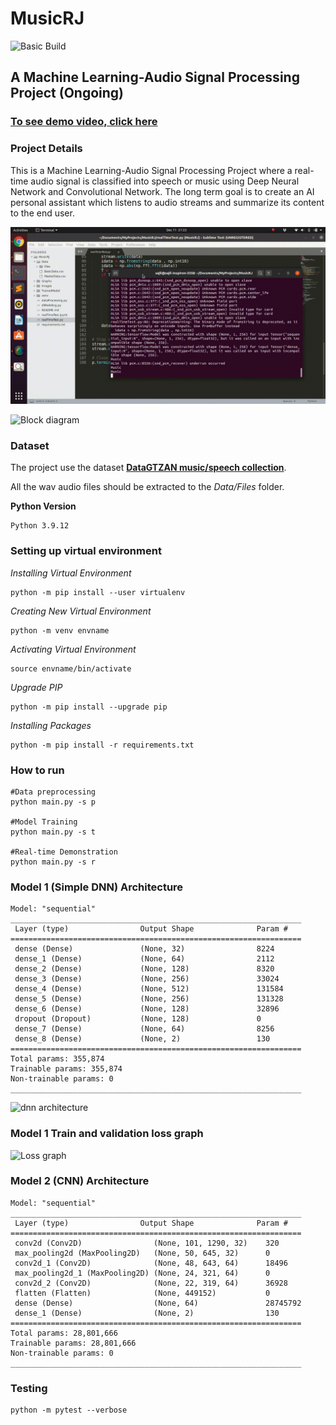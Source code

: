 
# MusicRJ

![Basic Build](https://github.com/cksajil/MusicRJ/actions/workflows/pytest.yml/badge.svg?branch=master)

## A Machine Learning-Audio Signal Processing Project (Ongoing)

### [To see demo video, click here](https://www.youtube.com/watch?v=9X55T_ffNwg&t=224s)

### Project Details

This is a Machine Learning-Audio Signal Processing Project where a real-time audio signal is classified into speech or music using Deep Neural Network and Convolutional Network. The long term goal is to create an AI personal assistant which listens to audio streams and summarize its content to the end user.

![Demo](https://github.com/cksajil/MusicRJ/blob/master/musicRJ.gif)

![Block diagram](https://i.ibb.co/5Y11jkp/Block-DGMSmall.png)

### Dataset

The project use the dataset **[DataGTZAN music/speech collection](http://opihi.cs.uvic.ca/sound/music_speech.tar.gz)**. 

All the wav audio files should be extracted to the *Data/Files* folder.

**Python Version**
```
Python 3.9.12
```

### Setting up virtual environment

*Installing Virtual Environment*
```console
python -m pip install --user virtualenv
```
*Creating New Virtual Environment*
```console
python -m venv envname
```
*Activating Virtual Environment*
```console
source envname/bin/activate
```
*Upgrade PIP*
```console
python -m pip install --upgrade pip
```
*Installing Packages*
```console
python -m pip install -r requirements.txt
```

### How to run

```console
#Data preprocessing
python main.py -s p

#Model Training
python main.py -s t

#Real-time Demonstration
python main.py -s r
```

### Model 1 (Simple DNN) Architecture

```console
Model: "sequential"
_________________________________________________________________
 Layer (type)                Output Shape              Param #   
=================================================================
 dense (Dense)               (None, 32)                8224                                                              
 dense_1 (Dense)             (None, 64)                2112                                                             
 dense_2 (Dense)             (None, 128)               8320                                                                  
 dense_3 (Dense)             (None, 256)               33024                                                                 
 dense_4 (Dense)             (None, 512)               131584                                                                 
 dense_5 (Dense)             (None, 256)               131328                                                                
 dense_6 (Dense)             (None, 128)               32896                                                                 
 dropout (Dropout)           (None, 128)               0                                                                    
 dense_7 (Dense)             (None, 64)                8256                                                             
 dense_8 (Dense)             (None, 2)                 130                                                                    
=================================================================
Total params: 355,874
Trainable params: 355,874
Non-trainable params: 0
_________________________________________________________________
```

![dnn architecture]()


### Model 1 Train and validation loss graph

![Loss graph](https://i.ibb.co/m5kczP3/Train-Valiation-Loss.png)


### Model 2 (CNN) Architecture

```console
Model: "sequential"
_________________________________________________________________
 Layer (type)                Output Shape              Param #   
=================================================================
 conv2d (Conv2D)                (None, 101, 1290, 32)    320                                                                    
 max_pooling2d (MaxPooling2D)   (None, 50, 645, 32)      0                                             
 conv2d_1 (Conv2D)              (None, 48, 643, 64)      18496                                                              
 max_pooling2d_1 (MaxPooling2D) (None, 24, 321, 64)      0                                                                                       
 conv2d_2 (Conv2D)              (None, 22, 319, 64)      36928                                                                
 flatten (Flatten)              (None, 449152)           0                                                                   
 dense (Dense)                  (None, 64)               28745792                                                        
 dense_1 (Dense)                (None, 2)                130                                                            
=================================================================
Total params: 28,801,666
Trainable params: 28,801,666
Non-trainable params: 0
_________________________________________________________________
```

### Testing
```console
python -m pytest --verbose
```
